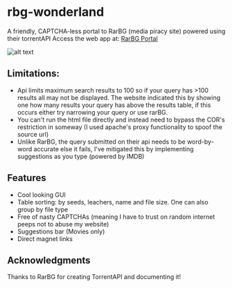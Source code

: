 # rbg-wonderland
A friendly, CAPTCHA-less portal to RarBG (media piracy site) powered using their torrentAPI
Access the web app at: [RarBG Portal](https://gabba.ga/rbg.html)

![alt text](/s_shot0.png "Screenshot_0")

## Limitations:
- Api limits maximum search results to 100 so if your query has >100 results all may not be displayed. The website indicated this by showing one how many results your query has above the results table, if this occurs either try narrowing your query or use rarBG. 
- You can't run the html file directly and instead need to bypass the COR's restriction in someway (I used apache's proxy functionality to spoof the source url)
- Unlike RarBG, the query submitted on their api needs to be word-by-word accurate else it fails, I've mitigated this by implementing suggestions as you type (powered by IMDB) 

## Features
- Cool looking GUI
- Table sorting: by seeds, leachers, name and file size. One can also group by file type
- Free of nasty CAPTCHAs (meaning I have to trust on random internet peeps not to abuse my website)
- Suggestions bar (Movies only)
- Direct magnet links


## Acknowledgments
Thanks to RarBG for creating TorrentAPI and documenting it!

